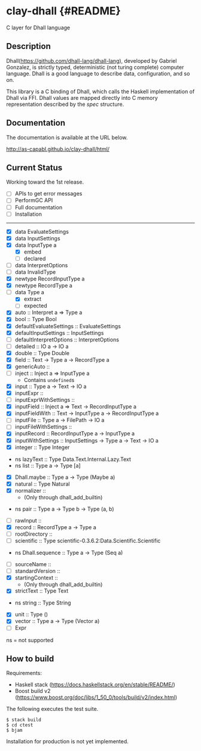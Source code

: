 clay-dhall {#README}
=============================

C layer for Dhall language

Description
-----------------------------
Dhall(https://github.com/dhall-lang/dhall-lang), developed by Gabriel Gonzalez, is strictly typed, deterministic (not turing complete) computer language.
Dhall is a good language to describe data, configuration, and so on.

This library is a C binding of Dhall, which calls the Haskell implementation of Dhall via FFI.
Dhall values are mapped directly into C memory representation described by the *spec* structure.


Documentation
-----------------------------
The documentation is available at the URL below.

http://as-capabl.github.io/clay-dhall/html/


Current Status
-----------------------------
Working toward the 1st release.

- [ ] APIs to get error messages
- [ ] PerformGC API
- [ ] Full documentation
- [ ] Installation

-----

- [x] data EvaluateSettings
- [x] data InputSettings
- [x] data InputType a
  - [x] embed
  - [ ] declared
- [ ] data InterpretOptions
- [ ] data InvalidType
- [x] newtype RecordInputType a
- [x] newtype RecordType a
- [ ] data Type a
  - [x] extract
  - [ ] expected
- [x] auto :: Interpret a => Type a
- [x] bool :: Type Bool
- [x] defaultEvaluateSettings :: EvaluateSettings
- [x] defaultInputSettings :: InputSettings
- [ ] defaultInterpretOptions :: InterpretOptions
- [ ] detailed :: IO a -> IO a
- [x] double :: Type Double
- [x] field :: Text -> Type a -> RecordType a
- [x] genericAuto ::
- [ ] inject :: Inject a => InputType a
  - Contains `undefined`s
- [x] input :: Type a -> Text -> IO a
- [x] inputExpr ::
- [ ] inputExprWithSettings ::
- [x] inputField :: Inject a => Text -> RecordInputType a
- [x] inputFieldWith :: Text -> InputType a -> RecordInputType a
- [ ] inputFile :: Type a -> FilePath -> IO a
- [ ] inputFileWithSettings ::
- [x] inputRecord :: RecordInputType a -> InputType a
- [x] inputWithSettings :: InputSettings -> Type a -> Text -> IO a
- [x] integer :: Type Integer
- ns lazyText :: Type Data.Text.Internal.Lazy.Text
- ns list :: Type a -> Type [a]
- [x] Dhall.maybe :: Type a -> Type (Maybe a)
- [x] natural :: Type Natural
- [x] normalizer ::
  - (Only through dhall_add_builtin)
- ns pair :: Type a -> Type b -> Type (a, b)
- [ ] rawInput ::
- [x] record :: RecordType a -> Type a
- [ ] rootDirectory ::
- [ ] scientific :: Type scientific-0.3.6.2:Data.Scientific.Scientific
- ns Dhall.sequence :: Type a -> Type (Seq a)
- [ ] sourceName ::
- [ ] standardVersion ::
- [x] startingContext ::
  - (Only through dhall_add_builtin)
- [x]  strictText :: Type Text
- ns string :: Type String
- [x] unit :: Type ()
- [x] vector :: Type a -> Type (Vector a)
- [ ] Expr

ns = not supported

How to build
-----------------------------

Requirements:

- Haskell stack (https://docs.haskellstack.org/en/stable/README/)
- Boost build v2 (https://www.boost.org/doc/libs/1_50_0/tools/build/v2/index.html)

The following executes the test suite.

```
$ stack build
$ cd ctest
$ bjam
```

Installation for production is not yet implemented.